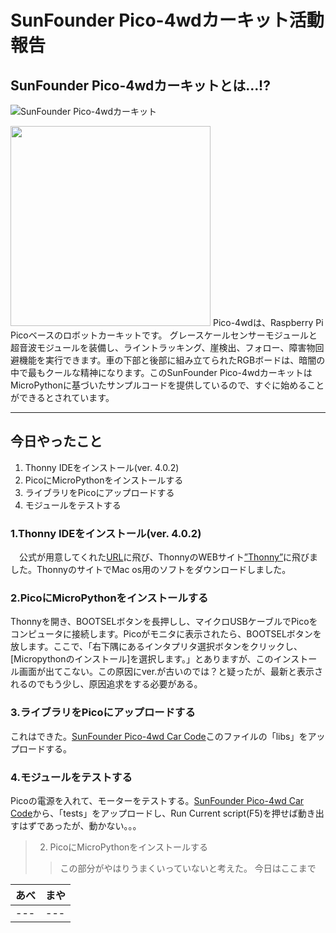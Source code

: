 # SunFounder Pico-4wdカーキット活動報告
## SunFounder Pico-4wdカーキットとは...!?
![SunFounder Pico-4wdカーキット](https://docs.sunfounder.com/projects/pico-4wd/en/latest/_images/pico-4wd.png)

<img src="https://docs.sunfounder.com/projects/pico-4wd/en/latest/_images/pico-4wd.png" width="320">
Pico-4wdは、Raspberry Pi Picoベースのロボットカーキットです。
グレースケールセンサーモジュールと超音波モジュールを装備し、ライントラッキング、崖検出、フォロー、障害物回避機能を実行できます。車の下部と後部に組み立てられたRGBボードは、暗闇の中で最もクールな精神になります。このSunFounder Pico-4wdカーキットはMicroPythonに基づいたサンプルコードを提供しているので、すぐに始めることができるとされています。

***



## 今日やったこと
  1. Thonny IDEをインストール(ver. 4.0.2)
  2. PicoにMicroPythonをインストールする
  3. ライブラリをPicoにアップロードする
  4. モジュールをテストする

### 1.Thonny IDEをインストール(ver. 4.0.2)
　公式が用意してくれた[URL](https://docs.sunfounder.com/projects/pico-4wd/en/latest/index.html)に飛び、ThonnyのWEBサイト[”Thonny”](https://thonny.org)に飛びました。ThonnyのサイトでMac os用のソフトをダウンロードしました。

### 2.PicoにMicroPythonをインストールする
 Thonnyを開き、BOOTSELボタンを長押しし、マイクロUSBケーブルでPicoをコンピュータに接続します。Picoがモニタに表示されたら、BOOTSELボタンを放します。ここで、「右下隅にあるインタプリタ選択ボタンをクリックし、[Micropythonのインストール]を選択します。」とありますが、このインストール画面が出てこない。この原因にver.が古いのでは？と疑ったが、最新と表示されるのでもう少し、原因追求をする必要がある。

### 3.ライブラリをPicoにアップロードする
 これはできた。[SunFounder Pico-4wd Car Code](https://github.com/sunfounder/pico_4wd_car/archive/refs/heads/main.zip)このファイルの「libs」をアップロードする。

### 4.モジュールをテストする
Picoの電源を入れて、モーターをテストする。[SunFounder Pico-4wd Car Code](https://github.com/sunfounder/pico_4wd_car/archive/refs/heads/main.zip)から、「tests」をアップロードし、Run Current script(F5)を押せば動き出すはずであったが、動かない。。。
>2. PicoにMicroPythonをインストールする
>>この部分がやはりうまくいっていないと考えた。
今日はここまで




|あべ|まや|
|---|---|
|---|---|
